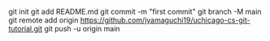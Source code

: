 git init
git add README.md
git commit -m "first commit"
git branch -M main
git remote add origin https://github.com/jyamaguchi19/uchicago-cs-git-tutorial.git
git push -u origin main